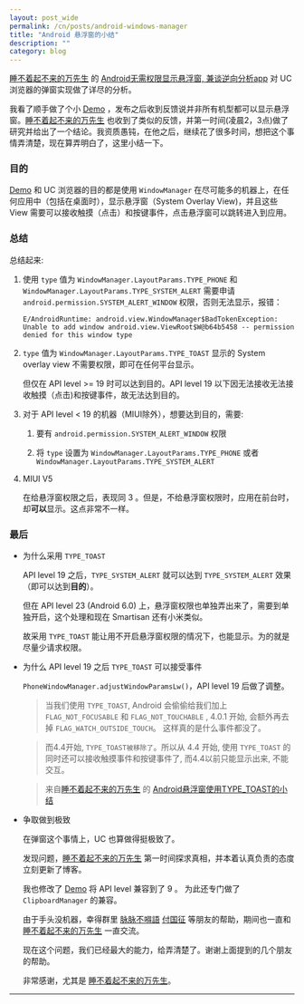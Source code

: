 ```yaml
---
layout: post_wide
permalink: /cn/posts/android-windows-manager
title: "Android 悬浮窗的小结"
description: ""
category: blog
---
```


[睡不着起不来的万先生](http://weibo.com/2951317192) 的 [Android无需权限显示悬浮窗, 兼谈逆向分析app](http://www.jianshu.com/p/167fd5f47d5c) 对 UC 浏览器的弹窗实现做了详尽的分析。

我看了顺手做了个小 [Demo][] ，发布之后收到反馈说并非所有机型都可以显示悬浮窗。[睡不着起不来的万先生][] 也收到了类似的反馈，并第一时间(凌晨2，3点)做了研究并给出了一个结论。我资质愚钝，在他之后，继续花了很多时间，想把这个事情弄清楚，现在算弄明白了，这里小结一下。

### 目的

[Demo][] 和 UC 浏览器的目的都是使用 `WindowManager` 在尽可能多的机器上，在任何应用中（包括在桌面时），显示悬浮窗（System Overlay View)，并且这些 View 需要可以接收触摸（点击）和按键事件，点击悬浮窗可以跳转进入到应用。

### 总结

总结起来:

1.  使用 `type` 值为 `WindowManager.LayoutParams.TYPE_PHONE` 和 `WindowManager.LayoutParams.TYPE_SYSTEM_ALERT` 需要申请 `android.permission.SYSTEM_ALERT_WINDOW` 权限，否则无法显示，报错：

    ```
    E/AndroidRuntime: android.view.WindowManager$BadTokenException: Unable to add window android.view.ViewRoot$W@b64b5458 -- permission denied for this window type
    ```

2.  `type` 值为 `WindowManager.LayoutParams.TYPE_TOAST` 显示的 System overlay view 不需要权限，即可在任何平台显示。

    但仅在 API level >= 19 时可以达到目的。API level 19 以下因无法接收无法接收触摸（点击)和按键事件，故无法达到目的。

3.  对于 API level < 19 的机器（MIUI除外），想要达到目的，需要:

    1.  要有 `android.permission.SYSTEM_ALERT_WINDOW` 权限

    2.  将 `type` 设置为 `WindowManager.LayoutParams.TYPE_PHONE` 或者 `WindowManager.LayoutParams.TYPE_SYSTEM_ALERT`

4.  MIUI V5

    在给悬浮窗权限之后，表现同 3 。但是，不给悬浮窗权限时，应用在前台时，却**可以**显示。这点非常不一样。

### 最后


*   为什么采用 `TYPE_TOAST`

    API level 19 之后，`TYPE_SYSTEM_ALERT` 就可以达到 `TYPE_SYSTEM_ALERT` 效果（即可以达到**目的**）。

    但在 API level 23 (Android 6.0) 上，悬浮窗权限也单独弄出来了，需要到单独开启，这个处理和现在 Smartisan 还有小米类似。

    故采用 `TYPE_TOAST` 能让用不开启悬浮窗权限的情况下，也能显示。为的就是尽量少请求权限。

*   为什么 API level 19 之后 `TYPE_TOAST` 可以接受事件

    `PhoneWindowManager.adjustWindowParamsLw()`，API level 19 后做了调整。

    > 当我们使用 `TYPE_TOAST`, Android 会偷偷给我们加上 `FLAG_NOT_FOCUSABLE` 和 `FLAG_NOT_TOUCHABLE` , 4.0.1 开始, 会额外再去掉 `FLAG_WATCH_OUTSIDE_TOUCH`。 这样真的是什么事件都没了。

    >  而4.4开始, `TYPE_TOAST被移除了`。所以从 4.4 开始, 使用 `TYPE_TOAST` 的同时还可以接收触摸事件和按键事件了, 而4.4以前只能显示出来, 不能交互。

    > 来自[睡不着起不来的万先生][] 的 [Android悬浮窗使用TYPE_TOAST的小结](http://www.jianshu.com/p/634cd056b90c)

*   争取做到极致

    在弹窗这个事情上，UC 也算做得挺极致了。

    发现问题，[睡不着起不来的万先生][] 第一时间探求真相，并本着认真负责的态度立刻更新了博客。

    我也修改了 [Demo][] 将 API level 兼容到了 9 。 为此还专门做了 `ClipboardManager` 的兼容。

    由于手头没机器，幸得群里 [脉脉不嘚語][] [付国征][] 等朋友的帮助，期间也一直和 [睡不着起不来的万先生][] 一直交流。

    现在这个问题，我们已经最大的能力，给弄清楚了。谢谢上面提到的几个朋友的帮助。
    
    非常感谢，尤其是 [睡不着起不来的万先生][]。

---
[睡不着起不来的万先生]:        http://weibo.com/2951317192
[Demo]:     https://github.com/liaohuqiu/android-UCToast
[脉脉不嘚語]:    http://weibo.com/u/2319578217
[付国征]:     http://weibo.com/u/1649198280
